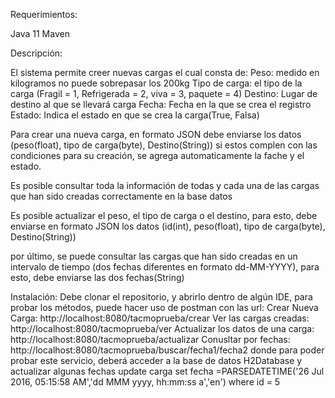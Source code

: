 Requerimientos: 

Java 11
Maven

Descripción: 

El sistema permite creer nuevas cargas el cual consta de: 
Peso: medido en kilogramos no puede sobrepasar los 200kg
Tipo de carga: el tipo de la carga (Fragil = 1, Refrigerada = 2, viva = 3, paquete = 4)
Destino: Lugar de destino al que se llevará carga
Fecha: Fecha en la que se crea el registro 
Estado: Indica el estado en que se crea la carga(True, Falsa)

Para crear una nueva carga, en formato JSON debe enviarse los datos (peso(float), tipo de carga(byte), Destino(String))
si estos complen con las condiciones para su creación, se agrega automaticamente la fache y el estado. 

Es posible consultar toda la información de todas y cada una de las cargas que han sido creadas correctamente en la base datos

Es posible actualizar el peso, el tipo de carga o el destino, para esto, debe enviarse en formato JSON los datos
(id(int), peso(float), tipo de carga(byte), Destino(String))

por último, se puede consultar las cargas que han sido creadas en un intervalo de tiempo (dos fechas diferentes
en formato dd-MM-YYYY), para esto, debe enviarse las dos fechas(String)

Instalación: 
Debe clonar el repositorio, y abrirlo dentro de algún IDE, para probar los métodos, puede hacer uso de postman con las 
url: 
Crear Nueva Carga: 
http://localhost:8080/tacmoprueba/crear
Ver las cargas creadas:
http://localhost:8080/tacmoprueba/ver
Actualizar los datos de una carga: 
http://localhost:8080/tacmoprueba/actualizar
Conusltar por fechas: 
http://localhost:8080/tacmoprueba/buscar/fecha1/fecha2
donde para poder probar este servicio, deberá acceder a la base de datos H2Database y actualizar algunas fechas
update carga set fecha =PARSEDATETIME('26 Jul 2016, 05:15:58 AM','dd MMM yyyy, hh:mm:ss a','en')  where id = 5
